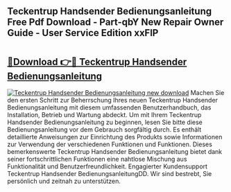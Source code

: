 ## Teckentrup Handsender Bedienungsanleitung Free Pdf Download - Part-qbY New Repair Owner Guide - User Service Edition xxFlP

# <h2><a href="http://df5c49j.blite.top/?on=Teckentrup+Handsender+Bedienungsanleitung">🔗Download 👉🔴 Teckentrup Handsender Bedienungsanleitung</a></h2>

[![Teckentrup Handsender Bedienungsanleitung new download](https://i.imgur.com/lujVjoI.png)](http://df5c49j.blite.top/?on=Teckentrup+Handsender+Bedienungsanleitung)
Machen Sie den ersten Schritt zur Beherrschung Ihres neuen Teckentrup Handsender Bedienungsanleitung mit diesem umfassenden Benutzerhandbuch, das Installation, Betrieb und Wartung abdeckt. Um mit Ihrem Teckentrup Handsender Bedienungsanleitung zu beginnen, lesen Sie bitte diese Bedienungsanleitung vor dem Gebrauch sorgfältig durch. Es enthält detaillierte Anweisungen zur Einrichtung des Produkts sowie Informationen zur Verwendung der verschiedenen Funktionen und Funktionen. Dieses bemerkenswerte Teckentrup Handsender Bedienungsanleitung bietet dank seiner fortschrittlichen Funktionen eine nahtlose Mischung aus Funktionalität und Benutzerfreundlichkeit. Engagierter Kundensupport Teckentrup Handsender BedienungsanleitungDD. Wir sind bestrebt, Sie persönlich und zeitnah zu unterstützen.
